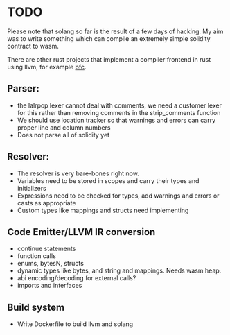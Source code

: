 # TODO

Please note that solang so far is the result of a few days of hacking. My aim
was to write something which can compile an extremely simple solidity contract
to wasm.

There are other rust projects that implement a compiler frontend in rust
using llvm, for example [bfc](https://github.com/Wilfred/bfc).

## Parser:
 * the lalrpop lexer cannot deal with comments, we need a customer lexer for this rather
   than removing comments in the strip_comments function
 * We should use location tracker so that warnings and errors can carry proper line and column
   numbers
 * Does not parse all of solidity yet

## Resolver:
 * The resolver is very bare-bones right now.
 * Variables need to be stored in scopes and carry their types and initializers
 * Expressions need to be checked for types, add warnings and errors or casts as appropriate
 * Custom types like mappings and structs need implementing

## Code Emitter/LLVM IR conversion
 * continue statements
 * function calls 
 * enums, bytesN, structs
 * dynamic types like bytes, and string and mappings. Needs wasm heap.
 * abi encoding/decoding for external calls?
 * imports and interfaces

## Build system
 * Write Dockerfile to build llvm and solang
